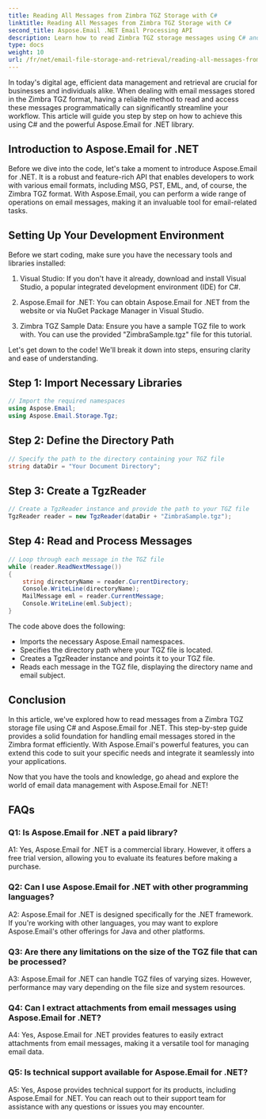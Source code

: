 ```yaml
---
title: Reading All Messages from Zimbra TGZ Storage with C#
linktitle: Reading All Messages from Zimbra TGZ Storage with C#
second_title: Aspose.Email .NET Email Processing API
description: Learn how to read Zimbra TGZ storage messages using C# and Aspose.Email for .NET. Step-by-step guide with source code included.
type: docs
weight: 10
url: /fr/net/email-file-storage-and-retrieval/reading-all-messages-from-zimbra-tgz-storage-with-csharp/
---
```


In today's digital age, efficient data management and retrieval are crucial for businesses and individuals alike. When dealing with email messages stored in the Zimbra TGZ format, having a reliable method to read and access these messages programmatically can significantly streamline your workflow. This article will guide you step by step on how to achieve this using C# and the powerful Aspose.Email for .NET library.

## Introduction to Aspose.Email for .NET

Before we dive into the code, let's take a moment to introduce Aspose.Email for .NET. It is a robust and feature-rich API that enables developers to work with various email formats, including MSG, PST, EML, and, of course, the Zimbra TGZ format. With Aspose.Email, you can perform a wide range of operations on email messages, making it an invaluable tool for email-related tasks.

## Setting Up Your Development Environment

Before we start coding, make sure you have the necessary tools and libraries installed:

1. Visual Studio: If you don't have it already, download and install Visual Studio, a popular integrated development environment (IDE) for C#.

2. Aspose.Email for .NET: You can obtain Aspose.Email for .NET from the website or via NuGet Package Manager in Visual Studio.

3. Zimbra TGZ Sample Data: Ensure you have a sample TGZ file to work with. You can use the provided "ZimbraSample.tgz" file for this tutorial.

Let's get down to the code! We'll break it down into steps, ensuring clarity and ease of understanding.

## Step 1: Import Necessary Libraries

```csharp
// Import the required namespaces
using Aspose.Email;
using Aspose.Email.Storage.Tgz;
```

## Step 2: Define the Directory Path

```csharp
// Specify the path to the directory containing your TGZ file
string dataDir = "Your Document Directory";
```

## Step 3: Create a TgzReader

```csharp
// Create a TgzReader instance and provide the path to your TGZ file
TgzReader reader = new TgzReader(dataDir + "ZimbraSample.tgz");
```

## Step 4: Read and Process Messages

```csharp
// Loop through each message in the TGZ file
while (reader.ReadNextMessage())
{
    string directoryName = reader.CurrentDirectory;
    Console.WriteLine(directoryName);
    MailMessage eml = reader.CurrentMessage;
    Console.WriteLine(eml.Subject);
}
```

The code above does the following:

- Imports the necessary Aspose.Email namespaces.
- Specifies the directory path where your TGZ file is located.
- Creates a TgzReader instance and points it to your TGZ file.
- Reads each message in the TGZ file, displaying the directory name and email subject.

## Conclusion

In this article, we've explored how to read messages from a Zimbra TGZ storage file using C# and Aspose.Email for .NET. This step-by-step guide provides a solid foundation for handling email messages stored in the Zimbra format efficiently. With Aspose.Email's powerful features, you can extend this code to suit your specific needs and integrate it seamlessly into your applications.

Now that you have the tools and knowledge, go ahead and explore the world of email data management with Aspose.Email for .NET!


## FAQs

### Q1: Is Aspose.Email for .NET a paid library?

A1: Yes, Aspose.Email for .NET is a commercial library. However, it offers a free trial version, allowing you to evaluate its features before making a purchase.

### Q2: Can I use Aspose.Email for .NET with other programming languages?

A2: Aspose.Email for .NET is designed specifically for the .NET framework. If you're working with other languages, you may want to explore Aspose.Email's other offerings for Java and other platforms.

### Q3: Are there any limitations on the size of the TGZ file that can be processed?

A3: Aspose.Email for .NET can handle TGZ files of varying sizes. However, performance may vary depending on the file size and system resources.

### Q4: Can I extract attachments from email messages using Aspose.Email for .NET?

A4: Yes, Aspose.Email for .NET provides features to easily extract attachments from email messages, making it a versatile tool for managing email data.

### Q5: Is technical support available for Aspose.Email for .NET?

A5: Yes, Aspose provides technical support for its products, including Aspose.Email for .NET. You can reach out to their support team for assistance with any questions or issues you may encounter.
